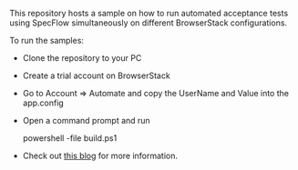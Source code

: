 This repository hosts a sample on how to run automated acceptance tests using SpecFlow simultaneously on different BrowserStack configurations.

To run the samples:

* Clone the repository to your PC
* Create a trial account on BrowserStack
* Go to Account => Automate and copy the UserName and Value into the app.config
* Open a command prompt and run 

    powershell -file build.ps1
* Check out [this blog](https://www.kenneth-truyers.net/2015/01/03/running-specflow-acceptance-tests-in-parallel-on-browserstack/) for more information.